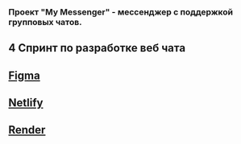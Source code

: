 ### Проект "My Messenger" - мессенджер с поддержкой групповых чатов.
## 4 Спринт по разработке веб чата

## [Figma](https://www.figma.com/file/jF5fFFzgGOxQeB4CmKWTiE/Chat_external_link)
## [Netlify](https://gleaming-gnome-b23bdb.netlify.app/)
## [Render](https://messenger-yandex-plkh.onrender.com/messenger)

